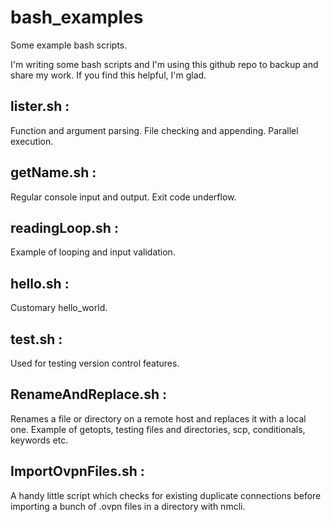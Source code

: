 # bash_examples

Some example bash scripts.

I'm writing some bash scripts and I'm using this github repo to backup and share my work.
If you find this helpful, I'm glad.

## lister.sh :

Function and argument parsing. File checking and appending. Parallel execution.

## getName.sh :

Regular console input and output. Exit code underflow.

## readingLoop.sh :

Example of looping and input validation.

## hello.sh :

Customary hello_world.

## test.sh :

Used for testing version control features.

## RenameAndReplace.sh :

Renames a file or directory on a remote host and replaces it with a local one.  Example of getopts, testing files and directories, scp, conditionals, keywords etc.

## ImportOvpnFiles.sh :

A handy little script which checks for existing duplicate connections before importing a bunch of .ovpn files in a directory with nmcli.
